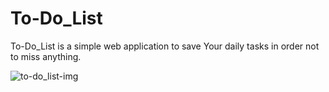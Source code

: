 # To-Do_List

To-Do_List is a simple web application to save Your daily tasks in order not to miss anything.

![to-do_list-img](https://user-images.githubusercontent.com/90759917/183244877-2bdfb2b8-f3e3-426e-8785-47760761d72c.png)
 
